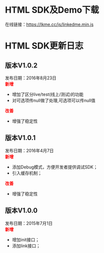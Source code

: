 # HTML SDK及Demo下载
在线链接：https://lkme.cc/js/linkedme.min.js
 
# HTML SDK更新日志
## 版本V1.0.2
发布日期：2016年8月23日  
<font color="red">**新增**</font>
* 增加了区分live/test(线上/测试)的功能
* 对可选项传null做了处理,可选项可以传null值

<font color="red">**改善**</font>
* 增强了稳定性

## 版本V1.0.1
发布日期：2016年4月7日  
<font color="red">**新增**</font>
* 添加Debug模式，方便开发者提供调试SDK；
* 引入缓存机制；

<font color="red">**改善**</font>
* 增强了稳定性

## 版本V1.0.0
发布日期：2015年7月1日  
<font color="red">**新增**</font>
* 增加init接口；
* 添加link接口；